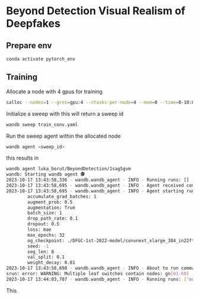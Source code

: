 # Beyond Detection Visual Realism of Deepfakes


## Prepare env
```conda activate pytorch_env```

## Training
Allocate a node with 4 gpus for training

``` bash
salloc --nodes=1 --gres=gpu:4 --ntasks-per-node=4 --mem=0 --time=0-10:00:00 --cpus-per-task=12 --job-name=Interactive_GPU2 --partition=gpu
```

Initialize a sweep with this will return a sweep id
``` bash
wandb sweep train_conv.yaml
```

Run the sweep agent within the allocated node
``` bash
wandb agent <sweep_id>
```

this results in 
``` bash
wandb agent luka_borut/BeyondDetection/1sag5gvm
wandb: Starting wandb agent 🕵️
2023-10-17 13:43:58,336 - wandb.wandb_agent - INFO - Running runs: []
2023-10-17 13:43:58,695 - wandb.wandb_agent - INFO - Agent received command: run
2023-10-17 13:43:58,695 - wandb.wandb_agent - INFO - Agent starting run with config:
        accumulate_grad_batches: 1
        augment_prob: 0.5
        augmentation: True
        batch_size: 1
        drop_path_rate: 0.1
        dropout: 0.5
        loss: mae
        max_epochs: 32
        og_checkpoint: ./DFGC-1st-2022-model/convnext_xlarge_384_in22ft1k_30.pth
        seed: -1
        seq_len: 8
        val_split: 0.1
        weight_decay: 0.01
2023-10-17 13:43:58,698 - wandb.wandb_agent - INFO - About to run command: /usr/bin/env srun --nodes=1 --cpus-per-task=12 --gpus=4 "-p gpu" --ntasks-per-node=4 --exclusive python3 train_convnext_images.py --accumulate_grad_batches=1 --augment_prob=0.5 --augmentation=True --batch_size=1 --drop_path_rate=0.1 --dropout=0.5 --loss=mae --max_epochs=32 --og_checkpoint=./DFGC-1st-2022-model/convnext_xlarge_384_in22ft1k_30.pth --seed=-1 --seq_len=8 --val_split=0.1 --weight_decay=0.01 --devices 0 1 2 3
srun: error: WARNING: Multiple leaf switches contain nodes: gn[01-60]
2023-10-17 13:44:03,707 - wandb.wandb_agent - INFO - Running runs: ['odogtmgc']

```

This 
